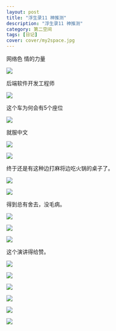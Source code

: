 ```yaml
---
layout: post
title: "浮生录11 神推测"
description: "浮生录11 神推测"
category: 第二空间
tags: [日记]
cover: cover/my2space.jpg
---
```

网络色 情的力量

![](http://img.my2space.com/2018/1/402696)

后端软件开发工程师

![](http://img.my2space.com/2018/1/402699)

这个车为何会有5个座位

![](http://img.my2space.com/2018/1/402697)

就服中文

![](http://img.my2space.com/2018/1/402700)

![](http://img.my2space.com/2018/1/402698)

终于还是有这种边打麻将边吃火锅的桌子了。

![](http://img.my2space.com/2018/1/402701)

![](http://img.my2space.com/2018/1/402702)

得到总有舍去，没毛病。

![](http://img.my2space.com/2018/1/402707)

![](http://img.my2space.com/2018/1/402711)

![](http://img.my2space.com/2018/1/402712)

这个演讲得给赞。

![](http://img.my2space.com/2018/1/402717)

![](http://img.my2space.com/2018/1/402708)

![](http://img.my2space.com/2018/1/402710)

![](http://img.my2space.com/2018/1/402714)

![](http://img.my2space.com/2018/1/402713)

![](http://img.my2space.com/2018/1/402715)

